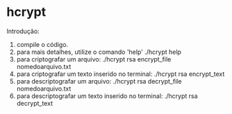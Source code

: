 # hcrypt

Introdução:
  1. compile o código.
  2. para mais detalhes, utilize o comando 'help'           ./hcrypt help
  3. para criptografar um arquivo:                          ./hcrypt rsa encrypt_file nomedoarquivo.txt
  4. para criptografar um texto inserido no terminal:       ./hcrypt rsa encrypt_text
  5. para descriptografar um arquivo:                       ./hcrypt rsa decrypt_file nomedoarquivo.txt
  6. para descriptografar um texto inserido no terminal:    ./hcrypt rsa decrypt_text
